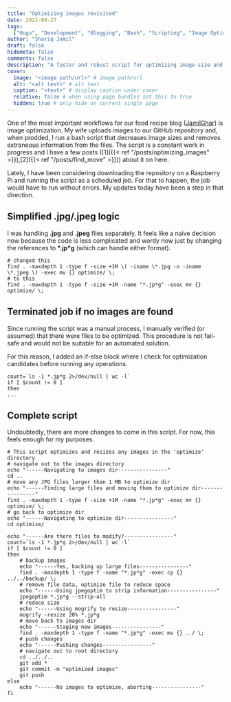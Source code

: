 ```yaml
---
title: "Optimizing images revisited"
date: 2021-09-27
tags:
  ["Hugo", "Development", "Blogging", "Bash", "Scripting", "Image Optimization"]
author: "Shariq Jamil"
draft: false
hidemeta: false
comments: false
description: "A faster and robust script for optimizing image size and quality for blogs, posting on the web or on static site generators"
cover:
  image: "<image path/url>" # image path/url
  alt: "<alt text>" # alt text
  caption: "<text>" # display caption under cover
  relative: false # when using page bundles set this to true
  hidden: true # only hide on current single page
---
```


One of the most important workflows for our food recipe blog ([JamilGhar](https://www.jamilghar.com)) is image optimization. My wife uploads images to our GitHub repository and, when prodded, I run a bash script that decreases image sizes and removes extraneous information from the files. The script is a constant work in progress and I have a few posts ([1]({{< ref "/posts/optimizing_images" >}}),[2]({{< ref "/posts/find_move" >}})) about it on here. 

Lately, I have been considering downloading the repository on a Raspberry Pi and running the script as a scheduled job. For that to happen, the job would have to run without errors. My updates today have been a step in that direction. 

## Simplified .jpg/.jpeg logic
I was handling **.jpg** and **.jpeg** files separately. It feels like a naive decision now because the code is less complicated and wordy now just by changing the references to **\*.jp\*g** (which can handle either format).

    # changed this
    find . -maxdepth 1 -type f -size +1M \( -iname \*.jpg -o -iname \*.jpeg \) -exec mv {} optimize/ \;
    # to this
    find . -maxdepth 1 -type f -size +1M -name "*.jp*g" -exec mv {} optimize/ \;

## Terminated job if no images are found
Since running the script was a manual process, I manually verified (or assumed) that there were files to be optimized. This procedure is not fail-safe and would not be suitable for an automated solution.

For this reason, I added an if-else block where I check for optimization candidates before running any operations. 

    count=`ls -1 *.jp*g 2>/dev/null | wc -l`
    if [ $count != 0 ]
    then
    ... 

## Complete script

Undoubtedly, there are more changes to come in this script. For now, this feels enough for my purposes. 

    # This script optimizes and resizes any images in the 'optimize' directory 
    # navigate out to the images directory
    echo "------Navigating to images dir----------------"
    cd ..
    # move any JPG files larger than 1 MB to optimize dir
    echo "------Finding large files and moving them to optimize dir----------------"
    find . -maxdepth 1 -type f -size +1M -name "*.jp*g" -exec mv {} optimize/ \;
    # go back to optimize dir
    echo "------Navigating to optimize dir----------------"
    cd optimize/

    echo "------Are there files to modify?----------------"
    count=`ls -1 *.jp*g 2>/dev/null | wc -l`
    if [ $count != 0 ]
    then 
        # backup images
        echo "------Yes, backing up large files----------------"
        find . -maxdepth 1 -type f -name "*.jp*g" -exec cp {} ../../backup/ \;
        # remove file data, optimize file to reduce space
        echo "------Using jpegoptim to strip information----------------"
        jpegoptim *.jp*g --strip-all
        # reduce size
        echo "------Using mogrify to resize----------------"
        mogrify -resize 20% *.jp*g
        # move back to images dir
        echo "------Staging new images----------------"
        find . -maxdepth 1 -type f -name "*.jp*g" -exec mv {} ../ \;
        # push changes
        echo "------Pushing changes----------------"
        # navigate out to root directory
        cd ../../..
        git add *
        git commit -m "optimized images"
        git push
    else
        echo "------No images to optimize, aborting----------------"
    fi 